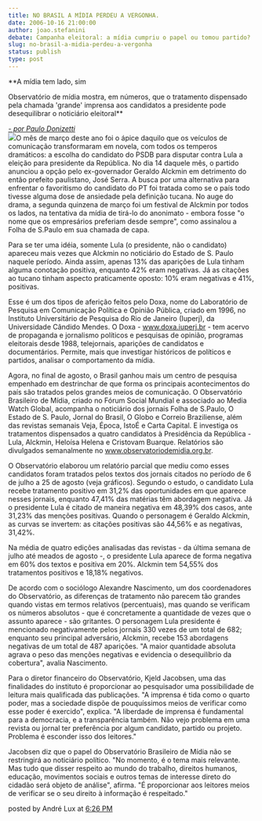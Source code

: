 ```yaml
---
title: NO BRASIL A MÍDIA PERDEU A VERGONHA. 
date: 2006-10-16 21:00:00
author: joao.stefanini
debate: Campanha eleitoral: a mídia cumpriu o papel ou tomou partido?
slug: no-brasil-a-midia-perdeu-a-vergonha
status: publish 
type: post
---
```


**A mídia tem lado, sim  
  
Observatório de mídia mostra, em números, que o tratamento dispensado pela chamada 'grande' imprensa aos candidatos a presidente pode desequilibrar o noticiário eleitoral**  
  
[*- por Paulo Donizetti*](http://agenciacartamaior.uol.com.br/templates/materiaMostrar.cfm?materia_id=12253)  
![](http://agenciacartamaior.uol.com.br/templates/imagens/banners/rdb/chamada4.jpg)O mês de março deste ano foi o ápice daquilo que os veículos de comunicação transformaram em novela, com todos os temperos dramáticos: a escolha do candidato do PSDB para disputar contra Lula a eleição para presidente da República. No dia 14 daquele mês, o partido anunciou a opção pelo ex-governador Geraldo Alckmin em detrimento do então prefeito paulistano, José Serra. A busca por uma alternativa para enfrentar o favoritismo do candidato do PT foi tratada como se o país todo tivesse alguma dose de ansiedade pela definição tucana. No auge do drama, a segunda quinzena de março foi um festival de Alckmin por todos os lados, na tentativa da mídia de tirá-lo do anonimato - embora fosse "o nome que os empresários preferiam desde sempre", como assinalou a Folha de S.Paulo em sua chamada de capa.  
  
Para se ter uma idéia, somente Lula (o presidente, não o candidato) apareceu mais vezes que Alckmin no noticiário do Estado de S. Paulo naquele período. Ainda assim, apenas 13% das aparições de Lula tinham alguma conotação positiva, enquanto 42% eram negativas. Já as citações ao tucano tinham aspecto praticamente oposto: 10% eram negativas e 41%, positivas.  
  
Esse é um dos tipos de aferição feitos pelo Doxa, nome do Laboratório de Pesquisa em Comunicação Política e Opinião Pública, criado em 1996, no Instituto Universitário de Pesquisa do Rio de Janeiro (Iuperj), da Universidade Cândido Mendes. O Doxa - www.doxa.iuperj.br - tem acervo de propaganda e jornalismo políticos e pesquisas de opinião, programas eleitorais desde 1988, telejornais, aparições de candidatos e documentários. Permite, mais que investigar históricos de políticos e partidos, analisar o comportamento da mídia.  
  
Agora, no final de agosto, o Brasil ganhou mais um centro de pesquisa empenhado em destrinchar de que forma os principais acontecimentos do país são tratados pelos grandes meios de comunicação. O Observatório Brasileiro de Mídia, criado no Fórum Social Mundial e associado ao Media Watch Global, acompanha o noticiário dos jornais Folha de S.Paulo, O Estado de S. Paulo, Jornal do Brasil, O Globo e Correio Braziliense, além das revistas semanais Veja, Época, IstoÉ e Carta Capital. E investiga os tratamentos dispensados a quatro candidatos à Presidência da República - Lula, Alckmin, Heloísa Helena e Cristovam Buarque. Relatórios são divulgados semanalmente no www.observatoriodemidia.org.br.  
  
O Observatório elaborou um relatório parcial que mediu como esses candidatos foram tratados pelos textos dos jornais citados no período de 6 de julho a 25 de agosto (veja gráficos). Segundo o estudo, o candidato Lula recebe tratamento positivo em 31,2% das oportunidades em que aparece nesses jornais, enquanto 47,41% das matérias têm abordagem negativa. Já o presidente Lula é citado de maneira negativa em 48,39% dos casos, ante 31,23% das menções positivas. Quando o personagem é Geraldo Alckmin, as curvas se invertem: as citações positivas são 44,56% e as negativas, 31,42%.  
  
Na média de quatro edições analisadas das revistas - da última semana de julho até meados de agosto -, o presidente Lula aparece de forma negativa em 60% dos textos e positiva em 20%. Alckmin tem 54,55% dos tratamentos positivos e 18,18% negativos.  
  
De acordo com o sociólogo Alexandre Nascimento, um dos coordenadores do Observatório, as diferenças de tratamento não parecem tão grandes quando vistas em termos relativos (percentuais), mas quando se verificam os números absolutos - que é concretamente a quantidade de vezes que o assunto aparece - são gritantes. O personagem Lula presidente é mencionado negativamente pelos jornais 330 vezes de um total de 682; enquanto seu principal adversário, Alckmin, recebe 153 abordagens negativas de um total de 487 aparições. "A maior quantidade absoluta agrava o peso das menções negativas e evidencia o desequilíbrio da cobertura", avalia Nascimento.  
  
Para o diretor financeiro do Observatório, Kjeld Jacobsen, uma das finalidades do instituto é proporcionar ao pesquisador uma possibilidade de leitura mais qualificada das publicações. "A imprensa é tida como o quarto poder, mas a sociedade dispõe de pouquíssimos meios de verificar como esse poder é exercido", explica. "A liberdade de imprensa é fundamental para a democracia, e a transparência também. Não vejo problema em uma revista ou jornal ter preferência por algum candidato, partido ou projeto. Problema é esconder isso dos leitores."  
  
Jacobsen diz que o papel do Observatório Brasileiro de Mídia não se restringirá ao noticiário político. "No momento, é o tema mais relevante. Mas tudo que disser respeito ao mundo do trabalho, direitos humanos, educação, movimentos sociais e outros temas de interesse direto do cidadão será objeto de análise", afirma. "É proporcionar aos leitores meios de verificar se o seu direito à informação é respeitado." 


posted by André Lux at [6:26 PM](http://tudo-em-cima.blogspot.com/2006/09/estudo-comprova-mdia-tem-lado-sim.html "permanent link")  


